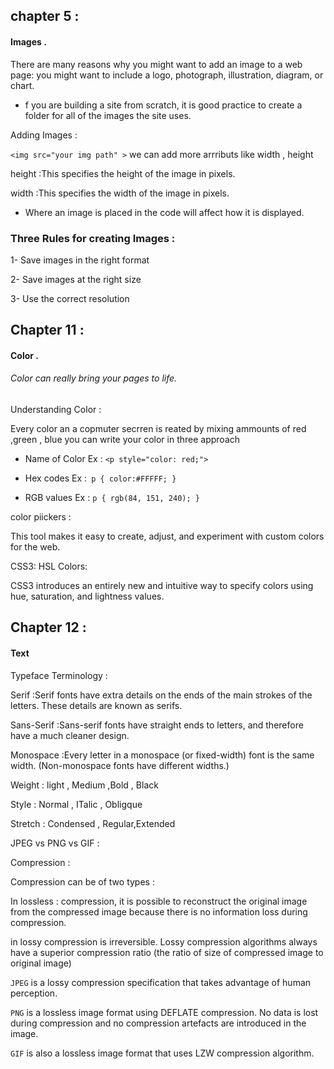 






## chapter 5 :













#### Images .












There are many reasons why you might want to add an image to a web page: you might want to include a logo, photograph, illustration, diagram, or chart.



* f you are building a site from scratch, it is good practice to create a folder for all of the images the site uses.


Adding Images :

`<img src="your img path" >` we can add more arrributs like width , height

height :This specifies the height of the 
image in pixels.

width :This specifies the width of the 
image in pixels.


* Where an image is placed in the code will affect how it is displayed. 










###  Three Rules for creating Images :








1- Save images in the right format

2- Save images at the right size

3- Use the correct resolution









## Chapter 11 :










#### Color .









###### Color can really bring your pages to life.










Understanding Color :


Every color an a copmuter secrren is reated by mixing ammounts of red ,green , blue you can write your color in three approach

- Name of Color Ex : `<p style="color: red;">`

- Hex codes Ex :` p { color:#FFFFF; }`

- RGB values Ex : `p { rgb(84, 151, 240); }`



color piickers :


This tool makes it easy to create, adjust, and experiment with custom colors for the web.

CSS3: HSL Colors:


CSS3 introduces an entirely new and intuitive way to specify colors using hue, saturation, and lightness values.











## Chapter 12 :











#### Text 










Typeface Terminology :




Serif :Serif fonts have extra details on 
the ends of the main strokes of the letters. These details are known as serifs.





Sans-Serif :Sans-serif fonts have straight 
ends to letters, and therefore have a much cleaner design.




Monospace :Every letter in a monospace (or 
fixed-width) font is the same width. (Non-monospace fonts have different widths.)






Weight : light , Medium ,Bold , Black


Style : Normal , ITalic , Obligque


Stretch : Condensed , Regular,Extended




JPEG vs PNG vs GIF :




Compression :

Compression can be of two types :


 In lossless : compression, it is possible to reconstruct the original image from the compressed image because there is no information loss during compression.



in lossy compression is irreversible. Lossy compression algorithms always have a superior compression ratio (the ratio of size of compressed image to original image)





`JPEG` is a lossy compression specification that takes advantage of human perception.



`PNG` is a lossless image format using DEFLATE compression. No data is lost during compression and no compression artefacts are introduced in the image.


`GIF` is also a lossless image format that uses LZW compression algorithm.
